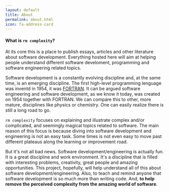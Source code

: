 ```yaml
---
layout: default
title: About
permalink: about.html
icon: fa-address-card
---
```


#### What is `rm complexity`?

At its core this is a place to publish essays, articles and other literature about software development. Everything hosted here will aim at helping people understand different software develoment, programming and software engineering related topics.

Software development is a constantly evolving discipline and, at the same time, is an emerging discipline.
The first high-level programming lenguage was inventd in 1954, it was [FORTRAN](http://www-03.ibm.com/ibm/history/ibm100/us/en/icons/fortran/). It can be argued software engineering and software development, as we know it today, was created on 1954 together with FORTRAN.
We can compare this to other, more mature, disciplines like physics or chemistry. One can easily realize there is still a long road to go.

`rm complexity` focuses on explaining and illustrate complex and/or complicated, and seemingly magical topics related to software. The main reason of this focus is because diving into software development and engineering is not an easy task. Some times is not even easy to move past different plateaus along the learning or improvement road.

But it's not all bad news. Software development/engineering is actually fun. It is a great discipline and work environment. It's a discipline that is filled with interesting problems, creativity, great people and amazing opportunities. This project, hopefully, will help understand all of this about software development/engineering. Also, to teach and remind anyone that software development is so much more than writing code. And, **to help remove the perceived complexity from the amazing world of software**.
